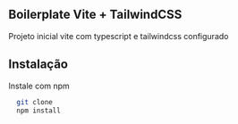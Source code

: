 
## Boilerplate Vite + TailwindCSS
Projeto inicial vite com typescript e tailwindcss configurado
## Instalação

Instale com npm

```bash
  git clone 
  npm install
```
    